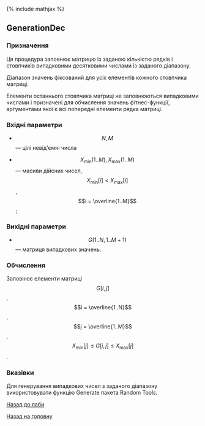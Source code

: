 {% include mathjax %}

## GenerationDec
	
### Призначення

Ця процедура заповнює матрицю із заданою кількістю рядків і стовпчиків випадковими десятковими числами із заданого діапазону. 

Діапазон значень фіксований для усіх елементів кожного стовпчика матриці. 

Елементи останнього стовпчика матриці не заповнюються випадковими числами і призначені для обчислення значень фітнес-функції, аргументами якої є всі попередні елементи рядка матриці.

### Вхідні параметри

- $$N, M$$ &mdash; цілі невід'ємні числа

- $$X_{\text{min}}(1..M), X_{\text{max}}(1..M)$$ &mdash; масиви дійсних чисел, $$X_{\text{min}}[i] < X_{\text{max}}[i]$$, $$i = \overline{1..M}$$;

### Вихідні параметри

- $$G(1..N, 1..M+1)$$ &mdash; матриця випадкових значень.

### Обчислення

Заповнює елементи матриці $$G[i,j]$$, $$i = \overline{1..N}$$, $$j = \overline{1..M}$$, $$X_{\text{min}}[j] \le G[i, j] \le X_{\text{max}}[j]$$.

### Вказівки

Для генерування випадкових чисел з заданого діапазону використовувати функцію Generate пакета Random Tools.

[Назад до лаби](README.md)

[Назад на головну](../README.md)